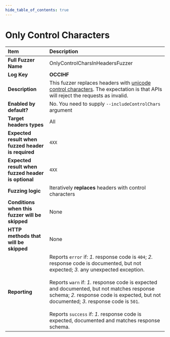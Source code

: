 ```yaml
--- 
hide_table_of_contents: true
---
```


# Only Control Characters

| Item                                               | Description                                                                                                                                                                                                                                                                                                                                                                                                                                 |
|:---------------------------------------------------|:--------------------------------------------------------------------------------------------------------------------------------------------------------------------------------------------------------------------------------------------------------------------------------------------------------------------------------------------------------------------------------------------------------------------------------------------|
| **Full Fuzzer Name**                               | OnlyControlCharsInHeadersFuzzer                                                                                                                                                                                                                                                                                                                                                                                                             |
| **Log Key**                                        | **OCCIHF**                                                                                                                                                                                                                                                                                                                                                                                                                                  |
| **Description**                                    | This fuzzer replaces headers with [unicode control characters](https://en.wikipedia.org/wiki/Control_character). The expectation is that APIs will reject the requests as invalid.                                                                                                                                                                                                                                                          |
| **Enabled by default?**                            | No. You need to supply `--includeControlChars` argument                                                                                                                                                                                                                                                                                                                                                                                     |
| **Target headers types**                           | All                                                                                                                                                                                                                                                                                                                                                                                                                                         |
| **Expected result when fuzzed header is required** | `4XX`                                                                                                                                                                                                                                                                                                                                                                                                                                       |
| **Expected result when fuzzed header is optional** | `4XX`                                                                                                                                                                                                                                                                                                                                                                                                                                       |
| **Fuzzing logic**                                  | Iteratively **replaces** headers with control characters                                                                                                                                                                                                                                                                                                                                                                                    |
| **Conditions when this fuzzer will be skipped**    | None                                                                                                                                                                                                                                                                                                                                                                                                                                        |
| **HTTP methods that will be skipped**              | None                                                                                                                                                                                                                                                                                                                                                                                                                                        |
| **Reporting**                                      | Reports `error` if: *1.* response code is `404`; *2.* response code is documented, but not expected; *3.* any unexpected exception. <br/><br/> Reports `warn` if: *1.* response code is expected and documented, but not matches response schema; *2.* response code is expected, but not documented; *3.* response code is `501`. <br/><br/> Reports `success` if: *1.* response code is expected, documented and matches response schema. | 
